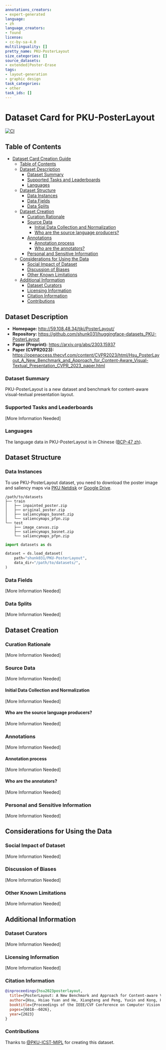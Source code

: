 ```yaml
---
annotations_creators:
- expert-generated
language:
- zh
language_creators:
- found
license:
- cc-by-sa-4.0
multilinguality: []
pretty_name: PKU-PosterLayout
size_categories: []
source_datasets:
- extended|Poster-Erase
tags:
- layout-generation
- graphic design
task_categories:
- other
task_ids: []
---
```


# Dataset Card for PKU-PosterLayout

[![CI](https://github.com/shunk031/huggingface-datasets_PKU-PosterLayout/actions/workflows/ci.yaml/badge.svg)](https://github.com/shunk031/huggingface-datasets_PKU-PosterLayout/actions/workflows/ci.yaml)

## Table of Contents

- [Dataset Card Creation Guide](#dataset-card-creation-guide)
  - [Table of Contents](#table-of-contents)
  - [Dataset Description](#dataset-description)
    - [Dataset Summary](#dataset-summary)
    - [Supported Tasks and Leaderboards](#supported-tasks-and-leaderboards)
    - [Languages](#languages)
  - [Dataset Structure](#dataset-structure)
    - [Data Instances](#data-instances)
    - [Data Fields](#data-fields)
    - [Data Splits](#data-splits)
  - [Dataset Creation](#dataset-creation)
    - [Curation Rationale](#curation-rationale)
    - [Source Data](#source-data)
      - [Initial Data Collection and Normalization](#initial-data-collection-and-normalization)
      - [Who are the source language producers?](#who-are-the-source-language-producers)
    - [Annotations](#annotations)
      - [Annotation process](#annotation-process)
      - [Who are the annotators?](#who-are-the-annotators)
    - [Personal and Sensitive Information](#personal-and-sensitive-information)
  - [Considerations for Using the Data](#considerations-for-using-the-data)
    - [Social Impact of Dataset](#social-impact-of-dataset)
    - [Discussion of Biases](#discussion-of-biases)
    - [Other Known Limitations](#other-known-limitations)
  - [Additional Information](#additional-information)
    - [Dataset Curators](#dataset-curators)
    - [Licensing Information](#licensing-information)
    - [Citation Information](#citation-information)
    - [Contributions](#contributions)

## Dataset Description

- **Homepage:** http://59.108.48.34/tiki/PosterLayout/
- **Repository:** https://github.com/shunk031/huggingface-datasets_PKU-PosterLayout
- **Paper (Preprint):** https://arxiv.org/abs/2303.15937
- **Paper (CVPR2023):** https://openaccess.thecvf.com/content/CVPR2023/html/Hsu_PosterLayout_A_New_Benchmark_and_Approach_for_Content-Aware_Visual-Textual_Presentation_CVPR_2023_paper.html

### Dataset Summary

PKU-PosterLayout is a new dataset and benchmark for content-aware visual-textual presentation layout.

### Supported Tasks and Leaderboards

[More Information Needed]

### Languages

The language data in PKU-PosterLayout is in Chinese ([BCP-47 zh](https://www.rfc-editor.org/info/bcp47)).

## Dataset Structure

### Data Instances

To use PKU-PosterLayout dataset, you need to download the poster image and saliency maps via [PKU Netdisk](https://disk.pku.edu.cn/link/999C6E97BB354DF8AD0F9E1F9003BE05) or [Google Drive](https://drive.google.com/drive/folders/1Gk202RVs9Qy2zbJUNeurC1CaQYNU-Vuv?usp=share_link).

```
/path/to/datasets
├── train
│   ├── inpainted_poster.zip
│   ├── original_poster.zip
│   ├── saliencymaps_basnet.zip
│   └── saliencymaps_pfpn.zip
└── test
    ├── image_canvas.zip
    ├── saliencymaps_basnet.zip
    └── saliencymaps_pfpn.zip
```

```python
import datasets as ds

dataset = ds.load_dataset(
    path="shunk031/PKU-PosterLayout",
    data_dir="/path/to/datasets/",
)
```

### Data Fields

[More Information Needed]

### Data Splits

[More Information Needed]

## Dataset Creation

### Curation Rationale

[More Information Needed]

### Source Data

[More Information Needed]

#### Initial Data Collection and Normalization

[More Information Needed]

#### Who are the source language producers?

[More Information Needed]

### Annotations

[More Information Needed]

#### Annotation process

[More Information Needed]

#### Who are the annotators?

[More Information Needed]

### Personal and Sensitive Information

[More Information Needed]

## Considerations for Using the Data

### Social Impact of Dataset

[More Information Needed]

### Discussion of Biases

[More Information Needed]

### Other Known Limitations

[More Information Needed]

## Additional Information

### Dataset Curators

[More Information Needed]

### Licensing Information

[More Information Needed]

### Citation Information

```bibtex
@inproceedings{hsu2023posterlayout,
  title={PosterLayout: A New Benchmark and Approach for Content-aware Visual-Textual Presentation Layout},
  author={Hsu, Hsiao Yuan and He, Xiangteng and Peng, Yuxin and Kong, Hao and Zhang, Qing},
  booktitle={Proceedings of the IEEE/CVF Conference on Computer Vision and Pattern Recognition},
  pages={6018--6026},
  year={2023}
}
```

### Contributions

Thanks to [@PKU-ICST-MIPL](https://github.com/PKU-ICST-MIPL) for creating this dataset.
